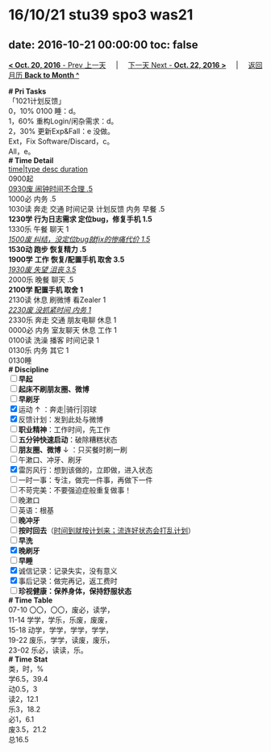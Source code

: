 # 16/10/21 stu39 spo3 was21

date: 2016-10-21 00:00:00
toc: false
---
[**< Oct. 20, 2016** - Prev 上一天](/lifelogs/2016/10/d20.html) &nbsp; &nbsp; | &nbsp; &nbsp; [下一天 Next - **Oct. 22, 2016 >**](/lifelogs/2016/10/d22.html) &nbsp; &nbsp; |  &nbsp; &nbsp; [返回月历 **Back to Month ^**](/lifelogs/2016/10/index.html)
<br/><div><b># Pri Tasks</b></div><div>「1021计划反馈」</div><div>0，10% 0100 睡：d。</div><div>1，60% 重构Login/闲杂需求：d。</div><div>2，30% 更新Exp&amp;Fall：e 没做。</div><div>Ext，Fix Software/Discard，c。</div><div>All，e。</div><div><b># Time Detail</b></div><div><u>time|type desc duration</u></div><div>0900起</div><div><u>0930废 闹钟时间不合理 .5</u></div><div>1000必 内务 .5</div><div>1030读 奔走 交通 时间记录 计划反馈 内务 早餐 .5</div><div><b>1230学 行为日志需求 定位bug，修复手机 1.5</b></div><div>1330乐 午餐 聊天 1</div><div><u><i>1500废 纠结，没定位bug就fix的惨痛代价 1.5</i></u></div><div><b>1530动 跑步 恢复精力 .5</b></div><div><b>1900学</b> <b>工作</b> <b>恢复</b><b>/配置</b><b>手机 取舍 3.5</b></div><div><u><i>1930废 失望 沮丧 3.5</i></u></div><div>2000乐 晚餐 聊天 .5</div><div><b>2100学 配置手机 取舍 1</b></div><div>2130读 休息 刷微博 看Zealer 1</div><div><u><i>2230废 没抓紧时间 内务 1</i></u></div><div>2330乐 奔走 交通 朋友电聊 休息 1</div><div>0000必 内务 室友聊天 休息 工作 1</div><div>0100读 洗澡 播客 时间记录 1</div><div>0130乐 内务 其它 1</div><div>0130睡</div><div><b># Discipline</b></div><div><b><input type="checkbox"/></b><b>早起</b></div><div><input type="checkbox"/><b>起床不刷</b><b>朋友圈、微博</b></div><div><input type="checkbox"/><b>早刷牙</b></div><div><input checked="true" type="checkbox"/>运动 ↑ ：奔走|骑行|羽球</div><div><input checked="true" type="checkbox"/>反馈计划：发到此处与微博</div><div><input type="checkbox"/><b>职业精神</b>：工作时间，先工作</div><div><input type="checkbox"/><b>五分钟快速启动</b>：破除糟糕状态</div><div><input type="checkbox"/><b>朋友圈、微博</b> ↓ ：只买餐时刷一刷</div><div><input type="checkbox"/>午漱口、冲牙、刷牙</div><div><input checked="true" type="checkbox"/>雷厉风行：想到该做的，立即做，进入状态</div><div><input type="checkbox"/>一时一事：专注，做完一件事，再做下一件</div><div><input type="checkbox"/>不苛完美：不要强迫症般重复做事！</div><div><input type="checkbox"/>晚漱口</div><div><input type="checkbox"/>英语：根基</div><div><b><input type="checkbox"/></b><b>晚冲牙</b></div><div><u><input type="checkbox"/></u><b>按时回去</b>（<u>时间到就按计划来；流连好状态会打乱计划</u>）</div><div><input type="checkbox"/><b>早洗</b></div><div><b><input checked="true" type="checkbox"/></b><b>晚刷牙</b></div><div><input type="checkbox"/><b>早睡</b></div><div><input checked="true" type="checkbox"/>诚信记录：记录失实，没有意义</div><div><input checked="true" type="checkbox"/>事后记录：做完再记，返工费时</div><div><b><input type="checkbox"/></b><b>珍视健康：保养身体，保持舒服状态</b></div><div><b># Time Table</b></div><div>07-10 〇〇，〇〇，废必，读学，</div><div>11-14 学学，学乐，乐废，废废，</div><div>15-18 动学，学学，学学，学学，</div><div>19-22 废乐，学学，读废，废乐，</div><div>23-02 乐必，读读，乐。</div><div><b># Time Stat</b></div><div>类，时，%</div><div>学6.5，39.4</div><div>动0.5，3</div><div>读2，12.1</div><div>乐3，18.2</div><div>必1，6.1</div><div>废3.5，21.2</div><div>总16.5</div>
